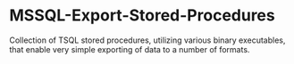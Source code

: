 # MSSQL-Export-Stored-Procedures
Collection of TSQL stored procedures, utilizing various binary executables, that enable very simple exporting of data to a number of formats.
